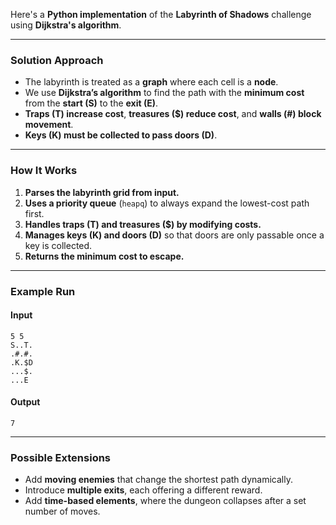 Here's a **Python implementation** of the **Labyrinth of Shadows** challenge using **Dijkstra's algorithm**.  

---

### **Solution Approach**  
- The labyrinth is treated as a **graph** where each cell is a **node**.  
- We use **Dijkstra’s algorithm** to find the path with the **minimum cost** from the **start (S)** to the **exit (E)**.  
- **Traps (T) increase cost**, **treasures ($) reduce cost**, and **walls (#) block movement**.  
- **Keys (K) must be collected to pass doors (D)**.  

---

### **How It Works**  
1. **Parses the labyrinth grid from input.**  
2. **Uses a priority queue** (`heapq`) to always expand the lowest-cost path first.  
3. **Handles traps (T) and treasures ($) by modifying costs.**  
4. **Manages keys (K) and doors (D)** so that doors are only passable once a key is collected.  
5. **Returns the minimum cost to escape.**  

---

### **Example Run**  
#### **Input**  
```
5 5
S..T.
.#.#.
.K.$D
...$.
...E
```
#### **Output**  
```
7
```

---

### **Possible Extensions**
- Add **moving enemies** that change the shortest path dynamically.  
- Introduce **multiple exits**, each offering a different reward.  
- Add **time-based elements**, where the dungeon collapses after a set number of moves.
